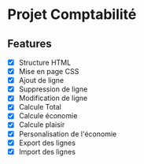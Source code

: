 # Projet Comptabilité

## Features

- [x] Structure HTML
- [x] Mise en page CSS
- [x] Ajout de ligne
- [x] Suppression de ligne
- [x] Modification de ligne
- [x] Calcule Total
- [x] Calcule économie
- [x] Calcule plaisir
- [x] Personalisation de l'économie
- [x] Export des lignes
- [x] Import des lignes